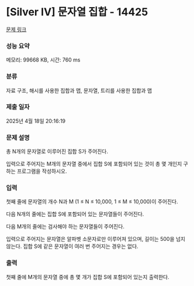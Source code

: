 # [Silver IV] 문자열 집합 - 14425 

[문제 링크](https://www.acmicpc.net/problem/14425) 

### 성능 요약

메모리: 99668 KB, 시간: 760 ms

### 분류

자료 구조, 해시를 사용한 집합과 맵, 문자열, 트리를 사용한 집합과 맵

### 제출 일자

2025년 4월 18일 20:16:19

### 문제 설명

<p>총 N개의 문자열로 이루어진 집합 S가 주어진다.</p>

<p>입력으로 주어지는 M개의 문자열 중에서 집합 S에 포함되어 있는 것이 총 몇 개인지 구하는 프로그램을 작성하시오.</p>

### 입력 

 <p>첫째 줄에 문자열의 개수 N과 M (1 ≤ N ≤ 10,000, 1 ≤ M ≤ 10,000)이 주어진다. </p>

<p>다음 N개의 줄에는 집합 S에 포함되어 있는 문자열들이 주어진다.</p>

<p>다음 M개의 줄에는 검사해야 하는 문자열들이 주어진다.</p>

<p>입력으로 주어지는 문자열은 알파벳 소문자로만 이루어져 있으며, 길이는 500을 넘지 않는다. 집합 S에 같은 문자열이 여러 번 주어지는 경우는 없다.</p>

### 출력 

 <p>첫째 줄에 M개의 문자열 중에 총 몇 개가 집합 S에 포함되어 있는지 출력한다.</p>

